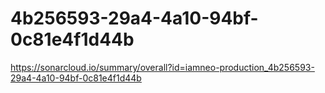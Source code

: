 # 4b256593-29a4-4a10-94bf-0c81e4f1d44b
https://sonarcloud.io/summary/overall?id=iamneo-production_4b256593-29a4-4a10-94bf-0c81e4f1d44b
